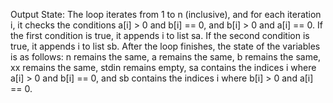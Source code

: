 Output State: The loop iterates from 1 to n (inclusive), and for each iteration i, it checks the conditions a[i] > 0 and b[i] == 0, and b[i] > 0 and a[i] == 0. If the first condition is true, it appends i to list sa. If the second condition is true, it appends i to list sb. After the loop finishes, the state of the variables is as follows: n remains the same, a remains the same, b remains the same, xx remains the same, stdin remains empty, sa contains the indices i where a[i] > 0 and b[i] == 0, and sb contains the indices i where b[i] > 0 and a[i] == 0.